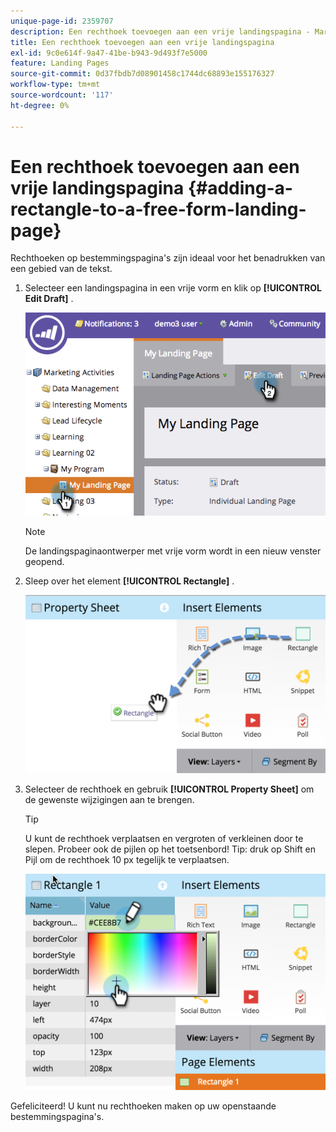 ```yaml
---
unique-page-id: 2359707
description: Een rechthoek toevoegen aan een vrije landingspagina - Marketo Docs - Productdocumentatie
title: Een rechthoek toevoegen aan een vrije landingspagina
exl-id: 9c0e614f-9a47-41be-b943-9d493f7e5000
feature: Landing Pages
source-git-commit: 0d37fbdb7d08901458c1744dc68893e155176327
workflow-type: tm+mt
source-wordcount: '117'
ht-degree: 0%

---
```


# Een rechthoek toevoegen aan een vrije landingspagina {#adding-a-rectangle-to-a-free-form-landing-page}

Rechthoeken op bestemmingspagina&#39;s zijn ideaal voor het benadrukken van een gebied van de tekst.

1. Selecteer een landingspagina in een vrije vorm en klik op **[!UICONTROL Edit Draft]** .

   ![](assets/image2014-9-16-14-3a50-3a51.png)

   >[!NOTE]
   >
   >De landingspaginaontwerper met vrije vorm wordt in een nieuw venster geopend.

1. Sleep over het element **[!UICONTROL Rectangle]** .

   ![](assets/image2015-5-21-14-3a48-3a45.png)

1. Selecteer de rechthoek en gebruik **[!UICONTROL Property Sheet]** om de gewenste wijzigingen aan te brengen.

   >[!TIP]
   >
   >U kunt de rechthoek verplaatsen en vergroten of verkleinen door te slepen. Probeer ook de pijlen op het toetsenbord! Tip: druk op Shift en Pijl om de rechthoek 10 px tegelijk te verplaatsen.

   ![](assets/image2015-5-21-14-3a50-3a24.png)

Gefeliciteerd! U kunt nu rechthoeken maken op uw openstaande bestemmingspagina&#39;s.
